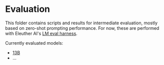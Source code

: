 # Evaluation

This folder contains scripts and results for intermediate evaluation, mostly based on zero-shot prompting performance. For now, these are performed with Eleuther AI's [LM eval harness](https://github.com/EleutherAI/lm-evaluation-harness).

Currently evaluated models:
- [13B](https://github.com/bigscience-workshop/bigscience/blob/master/evaluation/Tr1-13B-harness-eval.json)
- ...
